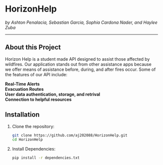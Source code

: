 # HorizonHelp
*by Ashton Penalacia, Sebastian Garcia, Sophia Cardona Nader, and Haylee Zuba*

---

## About this Project
  Horizon Help is a student made API designed to assist those affected by wildfires. Our application stands out from other assistance apps because we offer means of assistance before, during, and after fires occur. Some of the features of our API include:
   
**Real-Time Alerts**  
**Evacuation Routes**   
**User data authentication, storage, and retrival**  
**Connection to helpful resources**  
  
## Installation

1. Clone the repository:  
   ```bash  
   git clone https://github.com/aj202088/HorizonHelp.git
   cd HorizonHelp

2. Install Dependencies:
     ```bash
     pip install -r dependencies.txt

